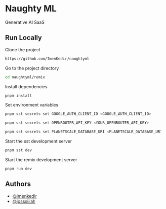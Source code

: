 # Naughty ML

Generative AI SaaS

## Run Locally

Clone the project

```bash
https://github.com/ImenKedir/naughtyml
```

Go to the project directory

```bash
cd naughtyml/remix
```

Install dependencies

```bash
pnpm install
```

Set environment variables

```bash
pnpm sst secrets set GOOGLE_AUTH_CLIENT_ID <GOOGLE_AUTH_CLIENT_ID>
```

```bash
pnpm sst secrets set OPENROUTER_API_KEY <YOUR_OPENROUTER_API_KEY>
```

```bash
pnpm sst secrets set PLANETSCALE_DATABASE_URI <PLANETSCALE_DATABASE_URI>
```

Start the sst development server

```bash
pnpm sst dev
```

Start the remix development server

```bash
pnpm run dev
```


## Authors

- [@imenkedir](https://www.github.com/imenkedir)
- [@josssiiiah](https://github.com/Josssiiiah)
